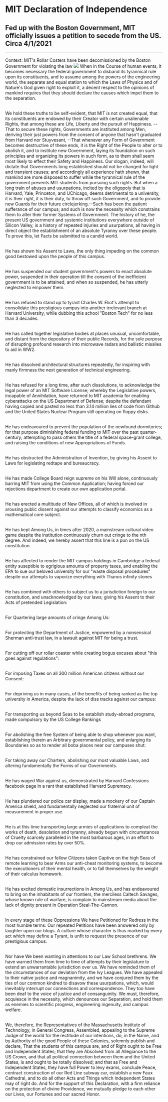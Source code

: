 # MIT Declaration of Independence
## Fed up with the Boston Government, MIT officially issues a petition to secede from the US. Circa 4/1/2021
***
Context: MIT's Rollar Costers have been decomissioned by the Boston Government for violating the law
<img src="https://d3jrnjjmhdihl9.cloudfront.net/public/1/images/l_215120180115143222_lrg.jpeg" />
When in the Course of human events, it becomes necessary the federal government to disband its tyrannical rule upon its constituents, and to assume among the powers of the engineering world, the separate and equal station to which the Laws of Physics and of Nature's God given right to exploit it, a decent respect to the opinions of mankind requires that they should declare the causes which impel them to the separation. <br /> <br />

We hold these truths to be self-evident, that MIT is not created equal, that its constituents are endowed by their Creator with certain unalienable Rights, that among these are Life, Liberty and the pursuit of Happiness. --That to secure these rights, Governments are instituted among Men, deriving their just powers from the consent of anyone that hasn't graduated from Harvard nor Stuyvesant, --That whenever any Form of Government becomes destructive of these ends, it is the Right of the People to alter or to abolish it, and to institute new Government, laying its foundation on such principles and organizing its powers in such form, as to them shall seem most likely to effect their Safety and Happiness. Our slogan, indeed, will dictate that Governments long established should not be changed for light and transient causes; and accordingly all experience hath shewn, that mankind are more disposed to suffer while the tyrannical rule of the government prevents MIT students from pursuing such rights. But when a long train of abuses and usurpations, incited by the oligopoly that is Harvard, Yale, Princeton, and UChicago, deems detrimental to a university, it is their right, it is their duty, to throw off such Government, and to provide new Guards for their future circlejerking.--Such has been the patient sufferance of our campus; and such is now the necessity which constrains them to alter their former Systems of Government. The history of he, the present US government and systemic institutions everywhere outside of Silicon Valley, is a history of repeated injuries and usurpations, all having in direct object the establishment of an absolute Tyranny over these people. To prove this, let Facts be submitted to a candid world. <br /> <br />

He has shown his Assent to Laws, the only thing impeding on the common good bestowed upon the people of this campus.<br /> <br />

He has suspended our student government's powers to enact absolute power, suspended in their operation till the consent of the inefficient government is to be attained; and when so suspended, he has utterly neglected to empower them.<br /> <br />

He has refused to stand up to tyrant Charles W. Eliot's attempt to consolidate this prestigious campus into another irrelevant branch at Harvard University, while dubbing this school "Boston Tech" for no less than 3 decades.<br /> <br />

He has called together legislative bodies at places unusual, uncomfortable, and distant from the depository of their public Records, for the sole purpose of disrupting profound research into microwave radars and ballistic missiles to aid in WW2.<br /> <br />

He has dissolved architectural structures repeatedly, for inspiring with manly firmness the next generation of technical engineering.<br /> <br />

He has refused for a long time, after such dissolutions, to acknowledge the legal power of an MIT Software License; whereby the Legislative powers, incapable of Annihilation, have returned to MIT academia for enabling cyberattacks on the US Department of Defense; despite the defendant having copied and pasted no less than 3.14 million lies of code from Github and the United States Nuclear Program still operating on floppy disks.<br /> <br />

He has endeavoured to prevent the population of the newfound dormitories; for that purpose diminishing federal funding to MIT over the past quarter-century; attempting to pass others the title of a federal space-grant college, and raising the conditions of new Appropriations of Funds.<br /> <br />

He has obstructed the Administration of Invention, by giving his Assent to Laws for legislating redtape and bureaucracy.<br /> <br />

He has made College Board reign supreme on his Will alone, continuously barring MIT from using the Common Application; having forced our rejections department to create our own application portal.<br /> <br />

He has erected a multitude of New Offices, all of which is involved in arousing public dissent against our attempts to classify economics as a mathematical core subject.<br /> <br />

He has kept Among Us, in times after 2020, a mainstream cultural video game despite the institution continuously churn out cringe to the nth degree. And indeed, we hereby assert that this line is a pun on the US constitution.<br /> <br />

He has affected to render the MIT campus holdings in Cambridge a federal entity suseptible to egrigious amounts of property taxes, and enabling the EPA to sue our beloved university for our "waste disposal procedures" despite our attempts to vaporize everything with Thanos infinity stones<br /> <br />

He has combined with others to subject us to a jurisdiction foreign to our constitution, and unacknowledged by our laws; giving his Assent to their Acts of pretended Legislation:<br /> <br />

For Quartering large amounts of cringe Among Us:<br /> <br />

For protecting the Department of Justice, enpowered by a nonsensical Sherman anti-trust law, in a lawsuit against MIT for being a trust.<br /> <br />

For cutting off our rollar coaster while creating bogus excuses about "this goes against regulations":<br /> <br />

For imposing Taxes on all 300 million American citizens without our Consent:<br /> <br />

For depriving us in many cases, of the benefits of being ranked as the top university in America, despite the lack of diss tracks against our campus:<br /> <br />

For transporting us beyond Seas to be establish study-abroad programs, made compulsory by the US College Rankings<br /> <br />

For abolishing the free System of being able to shop whenever you want, establishing therein an Arbitrary governmental policy, and enlarging its Boundaries so as to render all boba places near our campuses shut:<br /> <br />

For taking away our Charters, abolishing our most valuable Laws, and altering fundamentally the Forms of our Governments.<br /> <br />

He has waged War against us, demonstrated by Harvard Confessions facebook page in a rant that established Harvard Supremacy.<br /> <br />

He has plundered our police car display, made a mockery of our Captain America shield, and fundamentally neglected our fraternal unit of measurement in proper use.<br /> <br />

He is at this time transporting large armies of applications to compleat the works of death, desolation and tyranny, already begun with circumstances of Cruelty scarcely paralleled in the most barbarous ages, in an effort to drop our admission rates by over 50%.<br /> <br />

He has constrained our fellow Citizens taken Captive on the high Seas of remote learning to bear Arms our anti-cheat monitoring systems, to become the executioners of their mental health, or to fall themselves by the weight of their calculus homework.<br /> <br />

He has excited domestic insurrections in Among Us, and has endeavoured to bring on the inhabitants of our frontiers, the merciless Caltech Savages, whose known rule of warfare, is complain to mainstream media about the lack of dignity present in Operation Steal-The-Cannon.<br /> <br />

In every stage of these Oppressions We have Petitioned for Redress in the most humble terms: Our repeated Petitions have been answered only by laughter upon our blogs. A culture whose character is thus marked by every act which may define a Tyrant, is unfit to request the presence of our prestigious campus. <br /> <br />

Nor have We been wanting in attentions to our Law School brethrens. We have warned them from time to time of attempts by their legislature to extend an unwarrantable jurisdiction over us. We have reminded them of the circumstances of our deviation from the Ivy Leagues. We have appealed to their native justice and magnanimity, and we have conjured them by the ties of our common kindred to disavow these usurpations, which, would inevitably interrupt our connections and correspondence. They too have been deaf to the voice of justice and of consanguinity. We must, therefore, acquiesce in the necessity, which denounces our Separation, and hold them as enemies to scientific progress, engineering ingenuity, and campus welfare.<br /> <br />

We, therefore, the Representatives of the Massachusetts Institute of Technology, in General Congress, Assembled, appealing to the Supreme Judge of the world for the rectitude of our intentions, do, in the Name, and by Authority of the good People of these Colonies, solemnly publish and declare, That the students of this campus are, and of Right ought to be Free and Independent States; that they are Absolved from all Allegiance to the US Crown, and that all political connection between them and the United States, is and ought to be totally dissolved; and that as Free and Independent States, they have full Power to levy exams, conclude Peace, contract construction of our Red Line subway car, establish a new Faux Cathedral, and to do all other Acts and Things which Independent States may of right do. And for the support of this Declaration, with a firm reliance on the protection of divine Providence, we mutually pledge to each other our Lives, our Fortunes and our sacred Honor.
